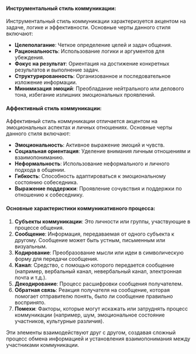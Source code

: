 #### Инструментальный стиль коммуникации:

Инструментальный стиль коммуникации характеризуется акцентом на задаче, логике и эффективности. Основные черты данного стиля включают:

- **Целеполагание**: Четкое определение целей и задач общения.
- **Рациональность**: Использование логики и аргументов для убеждения.
- **Фокус на результат**: Ориентация на достижение конкретных результатов и выполнение задач.
- **Структурированность**: Организованное и последовательное изложение информации.
- **Минимизация эмоций**: Преобладание нейтрального или делового тона, избегание излишних эмоциональных проявлений.

#### Аффективный стиль коммуникации:

Аффективный стиль коммуникации отличается акцентом на эмоциональных аспектах и личных отношениях. Основные черты данного стиля включают:

- **Эмоциональность**: Активное выражение эмоций и чувств.
- **Социальная ориентация**: Уделение внимания личным отношениям и взаимопониманию.
- **Неформальность**: Использование неформального и личного подхода в общении.
- **Гибкость**: Способность адаптироваться к эмоциональному состоянию собеседника.
- **Выражение поддержки**: Проявление сочувствия и поддержки по отношению к собеседнику.

#### Основные характеристики коммуникативного процесса:

1. **Субъекты коммуникации**: Это личности или группы, участвующие в процессе общения.
2. **Сообщение**: Информация, передаваемая от одного субъекта к другому. Сообщение может быть устным, письменным или визуальным.
3. **Кодирование**: Преобразование мысли или идеи в символическую форму для передачи сообщения.
4. **Канал**: Средство, с помощью которого передается сообщение (например, вербальный канал, невербальный канал, электронная почта и т.д.).
5. **Декодирование**: Процесс расшифровки сообщения получателем.
6. **Обратная связь**: Реакция получателя на сообщение, которая помогает отправителю понять, было ли сообщение правильно воспринято.
7. **Помехи**: Факторы, которые могут искажать или затруднять процесс коммуникации (например, шум, эмоциональное состояние участников, культурные различия).

Эти элементы взаимодействуют друг с другом, создавая сложный процесс обмена информацией и установления взаимопонимания между участниками коммуникации.